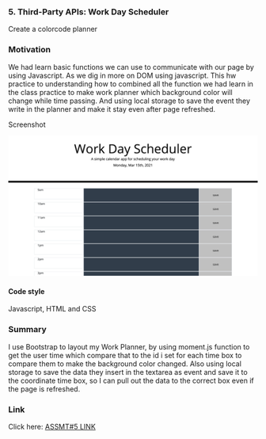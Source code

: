 ### 5. Third-Party APIs: Work Day Scheduler

Create a colorcode planner


### Motivation

We had learn basic functions we can use to communicate with our page by using Javascript. As we dig in more on DOM using javascript. This hw practice to understanding how to combined all the function we had learn in the class practice to make work planner which background color will change while time passing. And using local storage to save the event they write in the planner and make it stay even after page refreshed.


Screenshot

![Screenshot of HW website](/Assets/hw05website.png)

#### Code style

Javascript, HTML and CSS


### Summary

I use Bootstrap to layout my Work Planner, by using moment.js function to get the user time which compare that to the id i set for each time box to compare them to make the background color changed. Also using local storage to save the data they insert in the textarea as event and save it to the coordinate time box, so I can pull out the data to the correct box even if the page is refreshed.


### Link

Click here: [ASSMT#5 LINK](https://anniechen9025.github.io/Third-Party-APIs-Work-Day-Scheduler/) 

